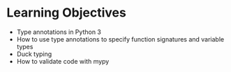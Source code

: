 # Learning Objectives
 - Type annotations in Python 3
 - How to use type annotations to specify function signatures and variable types
 - Duck typing
 - How to validate code with mypy
